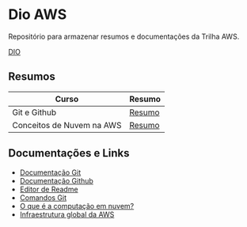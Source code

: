 # **Dio AWS**

Repositório para armazenar resumos e documentações da Trilha AWS.

[DIO](https//www.dio.me/)

## **Resumos**

| **Curso** | **Resumo** |
|-------|--------|
| Git e Github |[Resumo](https://github.com/gabrielpaes97/dio-santander/blob/main/Resumos/GitEGithub.md)|
|Conceitos de Nuvem na AWS|[Resumo](https://github.com/gabrielpaes97/dio-santander/blob/main/Resumos/ConceitosdDeNuvemNaAWS.md)|

## **Documentações e Links**
- [Documentação Git](https://git-scm.com/doc)
- [Documentação Github](https://docs.github.com/)
- [Editor de Readme](https://readme.so/)
- [Comandos Git](https://gitfluence.com/)
- [O que é a computação em nuvem?](https://aws.amazon.com/pt/what-is-cloud-computing/)
- [Infraestrutura global da AWS](https://aws.amazon.com/pt/about-aws/global-infrastructure/)